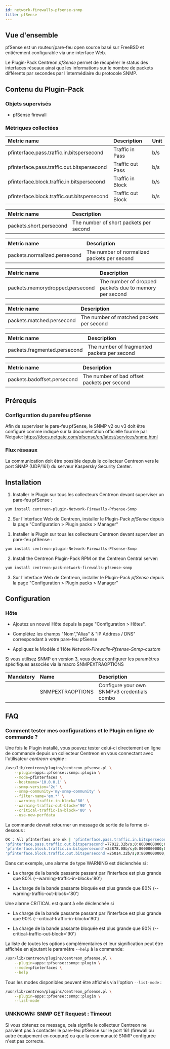 ```yaml
---
id: network-firewalls-pfsense-snmp
title: pfSense
---
```


## Vue d'ensemble

pfSense est un routeur/pare-feu open source basé sur FreeBSD et
entièrement configurable via une interface Web.

Le Plugin-Pack Centreon *pfSense* permet de récupérer le status des interfaces
réseaux ainsi que les informations sur le nombre de packets différents par
secondes par l'intermédiaire du protocole SNMP.

## Contenu du Plugin-Pack

### Objets supervisés

* pfSense firewall

### Métriques collectées

<!--DOCUSAURUS_CODE_TABS-->

<!--Blocked-Packets-Per-Interface-->

| Metric name                                 | Description       | Unit    |
|:--------------------------------------------|:------------------|:--------|
| pfinterface.pass.traffic.in.bitspersecond   | Traffic in Pass   | b/s     |
| pfinterface.pass.traffic.out.bitspersecond  | Traffic out Pass  | b/s     |
| pfinterface.block.traffic.in.bitspersecond  | Traffic in Block  | b/s     |
| pfinterface.block.traffic.out.bitspersecond | Traffic out Block | b/s     |

<!--Short-Packets-->

| Metric name             | Description                            |
|:------------------------|:---------------------------------------|
| packets.short.persecond | The number of short packets per second |

<!--Normalize-Packets-->

| Metric name                  | Description                                  |
|:-----------------------------|:---------------------------------------------|
| packets.normalized.persecond | The number of normalized  packets per second |

<!--Memory-Dropped-Packets-->

| Metric name                     | Description                                            |
|:--------------------------------|:-------------------------------------------------------|
| packets.memorydropped.persecond | The number of dropped packets due to memory per second |

<!--Match-Packets-->

| Metric name               | Description                              |
|:--------------------------|:-----------------------------------------|
| packets.matched.persecond | The number of matched packets per second |

<!--Fragment-Packets-->

| Metric name                  | Description                                 |
|:-----------------------------|:--------------------------------------------|
| packets.fragmented.persecond | The number of fragmented packets per second |

<!--Bad-Offset-Packets-->

| Metric name                 | Description                                 |
|:----------------------------|:--------------------------------------------|
| packets.badoffset.persecond | The number of bad offset packets per second |

<!--END_DOCUSAURUS_CODE_TABS-->

## Prérequis

### Configuration du parefeu pfSense

Afin de superviser le pare-feu pfSense, le SNMP v2 ou v3 doit
être configuré comme indiqué sur la documentation officielle fournie par 
Netgate:
https://docs.netgate.com/pfsense/en/latest/services/snmp.html

### Flux réseaux

La communication doit être possible depuis le collecteur Centreon vers le port
SNMP (UDP/161) du serveur Kaspersky Security Center.

## Installation

<!--DOCUSAURUS_CODE_TABS-->

<!--Online IMP Licence & IT-100 Editions-->

1. Installer le Plugin sur tous les collecteurs Centreon devant superviser un pare-feu pfSense :

```bash
yum install centreon-plugin-Network-Firewalls-Pfsense-Snmp
```

2. Sur l'interface Web de Centreon, installer le Plugin-Pack *pfSense* depuis la page "Configuration > Plugin packs > Manager"

<!--Offline IMP License-->

1. Installer le Plugin sur tous les collecteurs Centreon devant superviser un pare-feu pfSense :

```bash
yum install centreon-plugin-Network-Firewalls-Pfsense-Snmp
```

2. Install the Centreon Plugin-Pack RPM on the Centreon Central server:

 ```bash
yum install centreon-pack-network-firewalls-pfsense-snmp
```

3. Sur l'interface Web de Centreon, installer le Plugin-Pack *pfSense* depuis la page "Configuration > Plugin packs > Manager"

<!--END_DOCUSAURUS_CODE_TABS-->

## Configuration

### Hôte

* Ajoutez un nouvel Hôte depuis la page "Configuration > Hôtes".

* Complétez les champs "Nom","Alias" & "IP Address / DNS" correspondant à votre pare-feu pfSense

* Appliquez le Modèle d'Hôte *Network-Firewalls-Pfsense-Snmp-custom*

Si vous utilisez SNMP en version 3, vous devez configurer les paramètres 
spécifiques associés via la macro SNMPEXTRAOPTIONS

| Mandatory | Name             | Description                                 |
|:----------|:---------------- |:------------------------------------------- |
|           | SNMPEXTRAOPTIONS | Configure your own SNMPv3 credentials combo |

## FAQ

### Comment tester mes configurations et le Plugin en ligne de commande ?

Une fois le Plugin installé, vous pouvez tester celui-ci directement en ligne
de commande depuis un collecteur Centreon en vous connectant avec l'utilisateur
*centreon-engine* :

```bash
/usr/lib/centreon/plugins/centreon_pfsense.pl \
    --plugin=apps::pfsense::snmp::plugin \
    --mode=pfinterfaces \
    --hostname='10.0.0.1' \
    --snmp-version='2c' \
    --snmp-community='my-snmp-community' \
    --filter-name='em.*' \
    --warning-traffic-in-block='80' \
    --warning-traffic-out-block='90' \
    --critical-traffic-in-block='80' \
    --use-new-perfdata
```

La commande devrait retourner un message de sortie de la forme ci-dessous :

```bash
OK : All pfInterfaes are ok | 'pfinterface.pass.traffic.in.bitspersecond'=43978.08b/s;0:8000000000;0:9000000000;0;10000000000
'pfinterface.pass.traffic.out.bitspersecond'=77012.32b/s;0:8000000000;0:9000000000;0;10000000000
'pfinterface.block.traffic.in.bitspersecond'=33878.08b/s;0:8000000000;0:9000000000;0;10000000000
'pfinterface.block.traffic.out.bitspersecond'=25014.32b/s;0:8000000000;0:9000000000;0;10000000000
```

Dans cet exemple, une alarme de type WARNING est déclenchée si :

* La charge de la bande passante passant par l'interface est plus grande que 80% (--warning-traffic-in-block='80')

* La charge de la bande passante bloquée est plus grande que 80% (--warning-traffic-out-block='80')

Une alarme CRITICAL est quant à elle déclenchée si 

* La charge de la bande passante passant par l'interface est plus grande que 90% (--critical-traffic-in-block='90')

* La charge de la bande passante bloquée est plus grande que 90% (--critical-traffic-out-block='90')

La liste de toutes les options complémentaires et leur signification
peut être affichée en ajoutant le paramètre ```--help``` à la commande:

```bash
/usr/lib/centreon/plugins/centreon_pfsense.pl \
    --plugin=apps::pfsense::snmp::plugin \
    --mode=pfinterfaces \
    --help
```

Tous les modes disponibles peuvent être affichés via l'option
```--list-mode``` :

```bash
/usr/lib/centreon/plugins/centreon_pfsense.pl \
    --plugin=apps::pfsense::snmp::plugin \
    --list-mode
```

### UNKNOWN: SNMP GET Request : Timeout

Si vous obtenez ce message, cela signifie le collecteur Centreon ne parvient
pas à contacter le pare-feu pfSence sur le port 161 (firewall
ou autre équipement en coupure) ou que la communauté SNMP configurée n'est pas 
correcte.
